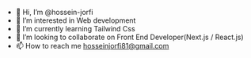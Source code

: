 - 👋 Hi, I’m @hossein-jorfi
- 👀 I’m interested in Web development
- 🌱 I’m currently learning Tailwind Css
- 💞️ I’m looking to collaborate on Front End Developer(Next.js / React.js)
- 📫 How to reach me hosseinjorfi81@gmail.com

<!---
hossein-jorfi/hossein-jorfi is a ✨ special ✨ repository because its `README.md` (this file) appears on your GitHub profile.
You can click the Preview link to take a look at your changes.
--->
